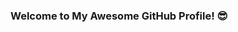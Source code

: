 ### Welcome to My Awesome GitHub Profile! 😎

<!--
**ameliacitradewi/ameliacitradewi** is a ✨ _special_ ✨ repository because its `README.md` (this file) appears on your GitHub profile.



About Me 🤓
Hey there, I'm YourName, but you can call me the Code Magician! 🎩✨ I'm a passionate developer who loves to blend humor into my code like sprinkles on a donut! 🍩 I believe laughter is the best debugging tool, and my mission is to spread joy through my repositories.

Interests 🌟
Coding Wonders: I'm obsessed with writing clean, efficient, and mind-boggling code. It's like solving puzzles, but way more fun! 🔍💡
Meme Engineering: Transforming memes into working code is my guilty pleasure! 😂 I mean, why not merge humor and technology?
Tech Gadgets: I'm a sucker for the latest gadgets. My desk looks like it's straight out of a sci-fi movie! 🛸📱
Rubik's Cube Art: I can solve a Rubik's Cube blindfolded. But more impressively, I can make a portrait of your favorite celebrity using only the colors of a scrambled cube! 🎨🧩
My Projects 🚀
Here are some of the cool projects I've conjured up in my coding cauldron:

Laugh-O-Matic: A Python script that generates random jokes to keep you entertained while your code compiles! 😆
EmojiSpell: A JavaScript library that converts boring error messages into hilarious emojis. Errors are sad, let's cheer them up! 🌈😢➡️🎉
ASCII-Art Gallery: An art collection that showcases famous paintings recreated with ASCII characters. Mona Lisa has never looked so pixelated! 🖼️🎨🖥️
Nyan Cat Debugger: A VS Code extension that replaces the loading spinner with the iconic Nyan Cat. Now debugging feels like flying through rainbows! 🌈😺
Fun Fact 🎉
Did you know that I once accidentally made my computer laugh? I left an infinite loop running, and it printed "Ha" repeatedly until my roommates thought there was a laughter party going on in my room! 😅 Lesson learned: laughter is contagious, even for machines!

Let's Connect! 🤝
If you're into code and laughter as much as I am, let's be friends! Feel free to reach out on LinkedIn or Twitter. Don't forget to check out my repositories below and hit that ⭐️ button on the ones that tickle your funny bone!

Stay curious, keep smiling, and happy coding! 😄👨‍💻
